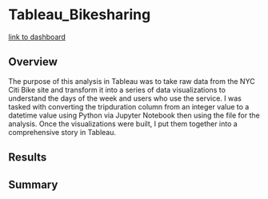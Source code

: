 # Tableau_Bikesharing

[link to dashboard](https://public.tableau.com/profile/jason.toledo#!/vizhome/NYCCitiBikeAnalysis_16024527261300/NYCCitiBikeStory?publish=yes "Link to Dashboard")

## Overview

The purpose of this analysis in Tableau was to take raw data from the NYC Citi Bike site and transform it into a series of data visualizations to understand the days of the week and users who use the service. I was tasked with converting the tripduration column from an integer value to a datetime value using Python via Jupyter Notebook then using the file for the analysis. Once the visualizations were built, I put them together into a comprehensive story in Tableau.


## Results



## Summary
